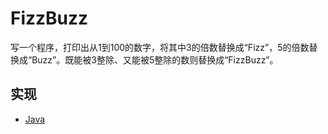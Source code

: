 # FizzBuzz

写一个程序，打印出从1到100的数字，将其中3的倍数替换成“Fizz”，5的倍数替换成“Buzz”。既能被3整除、又能被5整除的数则替换成“FizzBuzz”。

## 实现

- [Java](https://github.com/pojozhang/playground/blob/master/solutions/java/src/main/java/playground/codingdojo/FizzBuzz.java)
